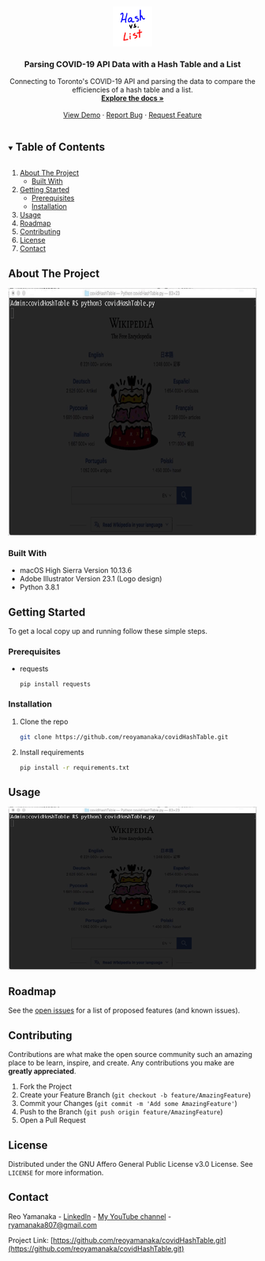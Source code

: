 <!--
*** Thanks for checking out this project. If you have a suggestion
*** that would make this better, please fork the repo and create a pull request
*** or simply open an issue with the tag "enhancement".
***
-->

<!-- PROJECT LOGO -->
<br />
<p align="center">
  <a href="https://github.com/reoyamanaka/covidHashTable.git">
    <img src="images/covidHashTable.gif" alt="Logo" width="80" height="80">
  </a>

  <h3 align="center">Parsing COVID-19 API Data with a Hash Table and a List</h3>

  <p align="center">
    Connecting to Toronto's COVID-19 API and parsing the data to compare the efficiencies of a hash table and a list. 
    <br />
    <a href="https://github.com/reoyamanaka/covidHashTable.git"><strong>Explore the docs »</strong></a>
    <br />
    <br />
    <a href="#">View Demo</a>
    ·
    <a href="https://github.com/reoyamanaka/covidHashTable/issues">Report Bug</a>
    ·
    <a href="https://github.com/reoyamanaka/covidHashTable/issues">Request Feature</a>
  </p>
</p>



<!-- TABLE OF CONTENTS -->
<details open="open">
  <summary><h2 style="display: inline-block">Table of Contents</h2></summary>
  <ol>
    <li>
      <a href="#about-the-project">About The Project</a>
      <ul>
        <li><a href="#built-with">Built With</a></li>
      </ul>
    </li>
    <li>
      <a href="#getting-started">Getting Started</a>
      <ul>
        <li><a href="#prerequisites">Prerequisites</a></li>
        <li><a href="#installation">Installation</a></li>
      </ul>
    </li>
    <li><a href="#usage">Usage</a></li>
    <li><a href="#roadmap">Roadmap</a></li>
    <li><a href="#contributing">Contributing</a></li>
    <li><a href="#license">License</a></li>
    <li><a href="#contact">Contact</a></li>
  </ol>
</details>



<!-- ABOUT THE PROJECT -->
## About The Project

<p align="left">
  <img src="images/covidHashTableDemo.gif" width="761.55" height="500">
</p>

### Built With

* macOS High Sierra Version 10.13.6
* Adobe Illustrator Version 23.1 (Logo design)
* Python 3.8.1

<!-- GETTING STARTED -->
## Getting Started

To get a local copy up and running follow these simple steps.

### Prerequisites

* requests
  ```requests
  pip install requests
  ```

### Installation

1. Clone the repo
   ```sh
   git clone https://github.com/reoyamanaka/covidHashTable.git
   ```
2. Install requirements
     ```sh
     pip install -r requirements.txt
     ```


<!-- USAGE -->
## Usage

![](images/covidHashTableDemo.gif)


<!-- ROADMAP -->
## Roadmap

See the [open issues](https://github.com/reoyamanaka/covidHashTable/issues) for a list of proposed features (and known issues).


<!-- CONTRIBUTING -->
## Contributing

Contributions are what make the open source community such an amazing place to be learn, inspire, and create. Any contributions you make are **greatly appreciated**.

1. Fork the Project
2. Create your Feature Branch (`git checkout -b feature/AmazingFeature`)
3. Commit your Changes (`git commit -m 'Add some AmazingFeature'`)
4. Push to the Branch (`git push origin feature/AmazingFeature`)
5. Open a Pull Request



<!-- LICENSE -->
## License

Distributed under the GNU Affero General Public License v3.0 License. See `LICENSE` for more information.


<!-- CONTACT -->
## Contact

Reo Yamanaka - [LinkedIn](https://www.linkedin.com/in/reo-yamanaka-7a2289119/) - [My YouTube channel](https://www.youtube.com/channel/UCBwqp_MEM2XcSnq7kRvOB3A) - ryamanaka807@gmail.com

Project Link: [https://github.com/reoyamanaka/covidHashTable.git](https://github.com/reoyamanaka/covidHashTable.git)

